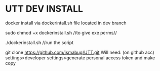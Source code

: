 # UTT DEV INSTALL 


docker install via dockerintall.sh file located in dev branch

sudo chmod +x dockerinstall.sh //to give exe perms//

./dockerinstall.sh //run the script

git clone https://github.com/ismabug/UTT.git Will need: (on github acc) settings>developer settings>generate personal access token and make copy
